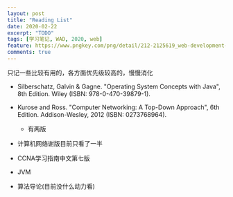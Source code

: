 ```yaml
---
layout: post
title: "Reading List"
date: 2020-02-22
excerpt: "TODO"
tags: [学习笔记, WAD, 2020, web]
feature: https://www.pngkey.com/png/detail/212-2125619_web-development-creative-web-design-banner.png
comments: true
---
```


只记一些比较有用的，各方面优先级较高的，慢慢消化

- Silberschatz, Galvin & Gagne. "Operating System Concepts with Java", 8th Edition. Wiley (ISBN: 978-0-470-39879-1).

- Kurose and Ross. "Computer Networking: A Top-Down Approach", 6th Edition. Addison-Wesley, 2012 (ISBN: 0273768964).
  - 有两版

- 计算机网络谢版目前只看了一半

- CCNA学习指南中文第七版

- JVM

- 算法导论(目前没什么动力看)